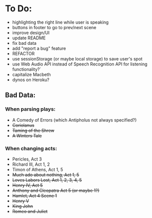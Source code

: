 # To Do:
* highlighting the right line while user is speaking
* buttons in footer to go to prev/next scene
* improve design/UI
* update README
* fix bad data
* add "report a bug" feature
* REFACTOR
* use sessionStorage (or maybe local storage) to save user's spot
* use Web Audio API instead of Speech Recognition API for listening functionality?`
* capitalize Macbeth
* dynos on Heroku?

## Bad Data:
### When parsing plays:
* A Comedy of Errors (which Antipholus not always specified?)
* ~~Coriolanus~~
* ~~Taming of the Shrew~~
* ~~A Winters Tale~~

### When changing acts:
* Pericles, Act 3
* Richard III, Act 1, 2
* Timon of Athens, Act 1, 5
* ~~Much ado about nothing, Act 1, 5~~
* ~~Loves Labors Lost, Act 1, 2, 3, 4, 5~~
* ~~Henry IV, Act 5~~
* ~~Anthony and Cleopatra Act 5 (or maybe 1?)~~
* ~~Hamlet, Act 4 Scene 1~~
* ~~Henry V~~
* ~~King John~~
* ~~Romeo and Juliet~~
